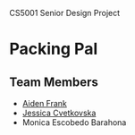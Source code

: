 CS5001 Senior Design Project

# Packing Pal

## Team Members

- [Aiden Frank](https://www.linkedin.com/in/aiden-frank/)
- [Jessica Cvetkovska](https://www.linkedin.com/in/jessicacvetkovska/)
- Monica Escobedo Barahona
